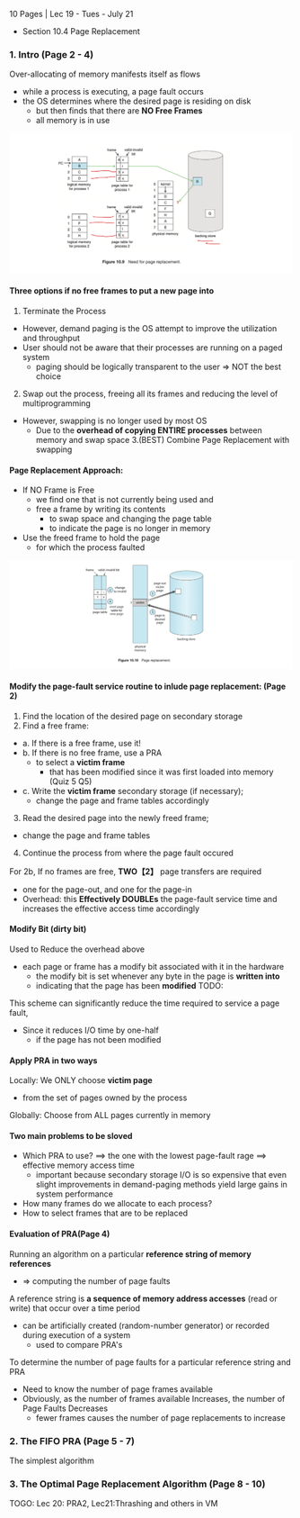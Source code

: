 10 Pages | Lec 19 - Tues - July 21
- Section 10.4 Page Replacement
### 1. Intro (Page 2 - 4)
Over-allocating of memory manifests itself as flows
- while a process is executing, a page fault occurs
- the OS determines where the desired page is residing on disk 
  - but then finds that there are **NO Free Frames**
  - all memory is in use
  
![](imgs/no_free_frame.jpeg)

#### Three options if no free frames to put a new page into
1. Terminate the Process
- However, demand paging is the OS attempt to improve the utilization and throughput
- User should not be aware that their processes are running on a paged system
  - paging should be logically transparent to the user => NOT the best choice
2. Swap out the process, freeing all its frames and reducing the level of multiprogramming
- However, swapping is no longer used by most OS
  - Due to the **overhead of copying ENTIRE processes** between memory and swap space
3.(BEST) Combine Page Replacement with swapping

#### Page Replacement Approach:
- If NO Frame is Free
  - we find one that is not currently being used and 
  - free a frame by writing its contents 
    - to swap space and changing the page table
    - to indicate the page is no longer in memory
- Use the freed frame to hold the page 
  - for which the process faulted

![](imgs/page_replacement.jpeg)

#### Modify the page-fault service routine to inlude page replacement: (Page 2)
1. Find the location of the desired page on secondary storage
2. Find a free frame:
- a. If there is a free frame, use it!
- b. If there is no free frame, use a PRA 
  - to select a **victim frame** 
    - that has been modified since it was first loaded into memory (Quiz 5 Q5)
- c. Write the **victim frame** secondary storage (if necessary);
  - change the page and frame tables accordingly
3. Read the desired page into the newly freed frame; 
  - change the page and frame tables
4. Continue the process from where the page fault occured

For 2b, If no frames are free, **TWO【2】** page transfers are required
- one for the page-out, and one for the page-in
- Overhead: this **Effectively DOUBLEs** the page-fault service time and increases the effective access time accordingly

#### Modify Bit (dirty bit)
Used to Reduce the overhead above 
- each page or frame has a modify bit associated with it in the hardware
  - the modify bit is set whenever any byte in the page is **written into**
  - indicating that the page has been **modified**
TODO:

This scheme can significantly reduce the time required to service a page fault,
- Since it reduces I/O time by one-half 
  - if the page has not been modified
#### Apply PRA in two ways
Locally: We ONLY choose **victim page** 
- from the set of pages owned by the process

Globally: Choose from ALL pages currently in memory
#### Two main problems to be sloved
- Which PRA to use? ==> the one with the lowest page-fault rage ==> effective memory access time
  - important because secondary storage I/O is so expensive that even slight improvements in demand-paging methods yield large gains in system performance
- How many frames do we allocate to each process?
- How to select frames that are to be replaced

#### Evaluation of PRA(Page 4)
Running an algorithm on a particular **reference string of memory references** 
- => computing the number of page faults

A reference string is **a sequence of memory address accesses** (read or write) that occur over a time period
- can be artificially created (random-number generator) or recorded during execution of a system
  - used to compare PRA's

To determine the number of page faults for a particular reference string and PRA
- Need to know the number of page frames available
- Obviously, as the number of frames available Increases, the number of Page Faults Decreases
  - fewer frames causes the number of page replacements to increase

### 2. The FIFO PRA (Page 5 - 7)
The simplest algorithm 
### 3. The Optimal Page Replacement Algorithm (Page 8 - 10)


TOGO: Lec 20: PRA2, Lec21:Thrashing and others in VM
